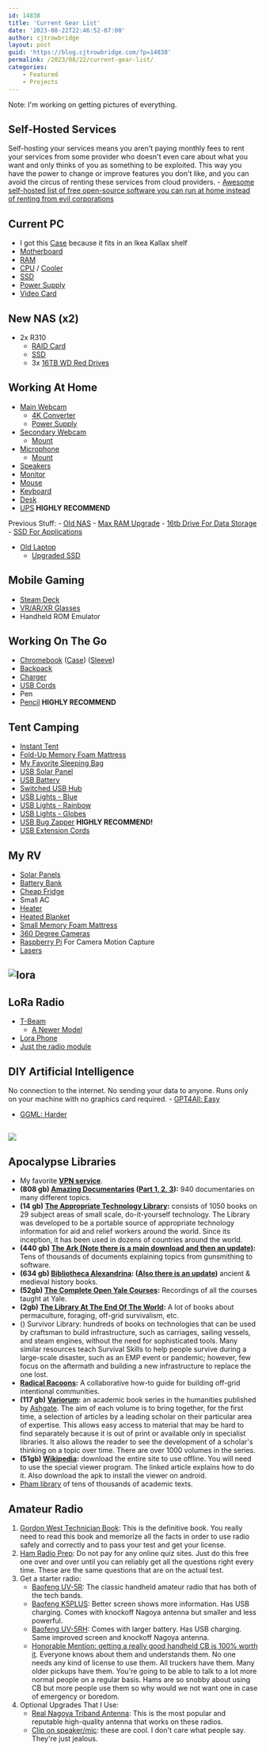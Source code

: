 ```yaml
---
id: 14838
title: 'Current Gear List'
date: '2023-08-22T22:46:52-07:00'
author: cjtrowbridge
layout: post
guid: 'https://blog.cjtrowbridge.com/?p=14838'
permalink: /2023/08/22/current-gear-list/
categories:
    - Featured
    - Projects
---
```


Note: I'm working on getting pictures of everything.

## Self-Hosted Services

 Self-hosting your services means you aren't paying monthly fees to rent your services from some provider who doesn't even care about what you want and only thinks of you as something to be exploited. This way you have the power to change or improve features you don't like, and you can avoid the circus of renting these services from cloud providers. - [Awesome self-hosted list of free open-source software you can run at home instead of renting from evil corporations](https://github.com/awesome-selfhosted/awesome-selfhosted)
 
## Current PC

- I got this [Case](https://amzn.to/3G9XFgv) because it fits in an Ikea Kallax shelf
- [Motherboard](https://amzn.to/49YWLRR)
- [RAM](https://amzn.to/47o7SSp)
- [CPU](https://amzn.to/3G7JNmP) / [Cooler](https://amzn.to/3GaBs1I)
- [SSD](https://amzn.to/3sHFOKG)
- [Power Supply](https://amzn.to/40NeMOy)
- [Video Card](https://amzn.to/40KEYcP)
 

## New NAS (x2)

- 2x R310 
    - [RAID Card](https://amzn.to/3MNReTR)
    - [SSD](https://amzn.to/40R4Pjo)
    - 3x [16TB WD Red Drives](https://amzn.to/3MRPWqZ)
 

## Working At Home

- [Main Webcam](https://amzn.to/3QPDiKf)
    - [4K Converter ](https://amzn.to/3SQCNSR)
    - [Power Supply](https://amzn.to/47jygNe)
- [Secondary Webcam](https://amzn.to/3OKfIhi)
    - [Mount](https://amzn.to/3E8tuFy)
- [Microphone](https://amzn.to/3Z1pBvP)
    - [Mount](https://amzn.to/47JIoiX)
- [Speakers](https://amzn.to/3YP0qMS)
- [Monitor](https://amzn.to/3QOpAZM)
- [Mouse](https://amzn.to/3qQ2VSh)
- [Keyboard](https://amzn.to/3E5yZoa)
- [Desk](https://amzn.to/3OIYcKd)
- [UPS](https://amzn.to/3P7hUR6) **HIGHLY RECOMMEND**
 
 Previous Stuff: - [Old NAS](https://amzn.to/3PaC4tO)
    - [Max RAM Upgrade](https://amzn.to/45F7fCQ)
    - [16tb Drive For Data Storage](https://amzn.to/44g12MB)
    - [SSD For Applications](https://amzn.to/3P7A59v)
- [Old Laptop](https://amzn.to/44kepLE)
    - [Upgraded SSD](https://amzn.to/3OKULmm)
 

## Mobile Gaming

- [Steam Deck](https://amzn.to/3soTlq7)
- [VR/AR/XR Glasses](https://amzn.to/3FeyCZn)
- Handheld ROM Emulator
 

## Working On The Go

- [Chromebook](https://amzn.to/45H2EzN) ([Case](https://amzn.to/45lr1mT)) ([Sleeve](https://amzn.to/45hmi5Z))
- [Backpack](https://amzn.to/3KTyWjb)
- [Charger](https://amzn.to/3spXQkb)
- [USB Cords](https://amzn.to/3qIZ7lU)
- Pen
- [Pencil](https://amzn.to/3YLnRq6) **HIGHLY RECOMMEND**
 

## Tent Camping

- [Instant Tent](https://amzn.to/45n6D58)
- [Fold-Up Memory Foam Mattress](https://amzn.to/3spGBQ4)
- [My Favorite Sleeping Bag](https://amzn.to/3PaBLza)
- [USB Solar Panel](https://amzn.to/3smVeU8)
- [USB Battery](https://amzn.to/44oettP)
- [Switched USB Hub](https://amzn.to/3OOFDnM)
- [USB Lights - Blue](https://amzn.to/3YMR97V)
- [USB Lights - Rainbow](https://amzn.to/3YKuGs0)
- [USB Lights - Globes](https://amzn.to/3srgbgU)
- [USB Bug Zapper](https://amzn.to/3YJ4EWc) **HIGHLY RECOMMEND!**
- [USB Extension Cords](https://amzn.to/45fdzRA)
 

## My RV

- [Solar Panels](https://amzn.to/3KR6DC8)
- [Battery Bank](https://amzn.to/47Fk81n)
- [Cheap Fridge](https://amzn.to/3qxOhiI)
- Small AC
- [Heater](https://amzn.to/3E7UW68)
- [Heated Blanket](https://amzn.to/3YN1IYr)
- [Small Memory Foam Mattress](https://amzn.to/3spGBQ4)
- [360 Degree Cameras](https://amzn.to/44kEXw7)
- [Raspberry Pi](https://amzn.to/3E77haJ) For Camera Motion Capture
- [Lasers](https://amzn.to/45n6LBE)
 
## ![lora](https://blog.cjtrowbridge.com/wp-content/uploads/2023/08/lora.jpg)

## LoRa Radio

- [T-Beam](https://amzn.to/3LzhHUQ)
    - [A Newer Model](https://amzn.to/3ZviL1J)
- [Lora Phone](https://amzn.to/3S2cU2f)
- [Just the radio module](https://amzn.to/3PZOq8x)
 

## DIY Artificial Intelligence

 No connection to the internet. No sending your data to anyone. Runs only on your machine with no graphics card required. - [GPT4All: Easy](https://gpt4all.io/index.html)
- [GGML: Harder](https://github.com/ggerganov/ggml)
 
## ![](https://blog.cjtrowbridge.com/wp-content/uploads/2023/08/yl1rpkwu1w661.jpg)

## Apocalypse Libraries

- My favorite **[VPN service](https://www.privateinternetaccess.com/pages/buy-a-vpn/1218buyavpn?invite=U2FsdGVkX186HQf9oL4874AcUyIDEX0qObfUsv5E1v0%2CRagS2uHNEaLV1tf2IeqxPFWUeHs)**.
- **(808 gb) [Amazing Documentaries](https://www.magnetdl.com/a/amazing-documentaries/) ([Part 1, 2, 3](https://www.magnetdl.com/a/amazing-documentaries/)):** 940 documentaries on many different topics.
- **(14 gb) [The Appropriate Technology Library](https://old.reddit.com/r/PrepperFileShare/comments/fso1zu/appropriate_technology_library_1050_ebooks/):** consists of 1050 books on 29 subject areas of small scale, do-it-yourself technology. The Library was developed to be a portable source of appropriate technology information for aid and relief workers around the world. Since its inception, it has been used in dozens of countries around the world.
- **(440 gb) [The Ark (Note there is a main download and then an update)](https://archiveofsins.com/t/thread/945424):** Tens of thousands of documents explaining topics from gunsmithing to software.
- **(634 gb) [Bibliotheca Alexandrina](https://old.reddit.com/r/DataHoarder/comments/kid7he/bibliotheca_alexandrina_a_300_gb_hoard_of_history/): ([Also there is an update](https://old.reddit.com/r/DataHoarder/comments/o9k28z/bibliotheca_alexandrina_a_350_gb_hoard_of_history/))** ancient &amp; medieval history books.
- **(52gb) [The Complete Open Yale Courses](https://thehiddenbay.com/torrent/8437868/Complete_Open_Yale_Courses):** Recordings of all the courses taught at Yale.
- **(2gb) [The Library At The End Of The World](https://drive.google.com/drive/mobile/folders/1ORcaEFEa33RK2UZ_low0rKeJVOUZHkIN?fbclid=IwAR2B8LR6rXbx2ULJ7XQS1vNDqBlqyGLGzOd1Ai6IS2FB9gqunHzF9dCfAfA):** A lot of books about permaculture, foraging, off-grid survivalism, etc.
- () Survivor Library: hundreds of books on technologies that can be used by craftsman to build infrastructure, such as carriages, sailing vessels, and steam engines, without the need for sophisticated tools. Many similar resources teach Survival Skills to help people survive during a large-scale disaster, such as an EMP event or pandemic; however, few focus on the aftermath and building a new infrastructure to replace the one lost.
- **[Radical Racoons](https://radicalracoons.org/):** A collaborative how-to guide for building off-grid intentional communities.
- **(117 gb) [Variorum](https://old.reddit.com/r/DataHoarder/comments/zuniqw/bibliotheca_alexandrina_a_600_gb_hoard_of_history/):** an academic book series in the humanities published by [Ashgate](https://en.wikipedia.org/wiki/Ashgate "Ashgate"). The aim of each volume is to bring together, for the first time, a selection of articles by a leading scholar on their particular area of expertise. This allows easy access to material that may be hard to find separately because it is out of print or available only in specialist libraries. It also allows the reader to see the development of a scholar's thinking on a topic over time. There are over 1000 volumes in the series.
- **(51gb) [Wikipedia](https://www.inverse.com/input/guides/how-to-download-wikipedia-offline):** download the entire site to use offline. You will need to use the special viewer program. The linked article explains how to do it. Also download the apk to install the viewer on android.
- [Pham library](https://drive.google.com/drive/folders/1Z30-9EO6B0oEuFHYMKUzzzEO6p82-dYU) of tens of thousands of academic texts.
 
## Amateur Radio

1. [Gordon West Technician Book](https://amzn.to/3Us90Qu): This is the definitive book. You really need to read this book and memorize all the facts in order to use radio safely and correctly and to pass your test and get your license.
2. [Ham Radio Prep](https://hamradioprep.com/): Do not pay for any online quiz sites. Just do this free one over and over until you can reliably get all the questions right every time. These are the same questions that are on the actual test.
3. Get a starter radio: 
    - [Baofeng UV-5R](https://amzn.to/3UvzCA5): The classic handheld amateur radio that has both of the tech bands.
    - [Baofeng K5PLUS](https://amzn.to/48tZiml): Better screen shows more information. Has USB charging. Comes with knockoff Nagoya antenna but smaller and less powerful.
    - [Baofeng UV-5RH](https://amzn.to/40jVJxe): Comes with larger battery. Has USB charging. Same improved screen and knockoff Nagoya antenna.
    - [Honorable Mention: getting a really good handheld CB is 100% worth it](https://amzn.to/3NP7MLi). Everyone knows about them and understands them. No one needs any kind of license to use them. All truckers have them. Many older pickups have them. You're going to be able to talk to a lot more normal people on a regular basis. Hams are so snobby about using CB but more people use them so why would we not want one in case of emergency or boredom.
4. Optional Upgrades That I Use: 
    - [Real Nagoya Triband Antenna](https://amzn.to/3AjXhN1): This is the most popular and reputable high-quality antenna that works on these radios.
    - [Clip on speaker/mic](https://amzn.to/3Ce11A9): these are cool. I don't care what people say. They're just jealous.